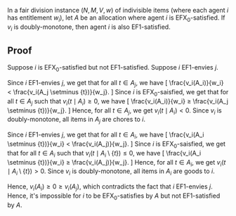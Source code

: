 In a fair division instance $(N, M, V, w)$ of indivisible items
(where each agent $i$ has entitlement $w_i$),
let $A$ be an allocation where agent $i$ is EFX<sub>0</sub>-satisfied.
If $v_i$ is doubly-monotone, then agent $i$ is also EF1-satisfied.

## Proof

Suppose $i$ is EFX<sub>0</sub>-satisfied but not EF1-satisfied.
Suppose $i$ EF1-envies $j$.

Since $i$ EF1-envies $j$, we get that for all $t \in A_j$, we have
\[ \frac{v_i(A_i)}{w_i} < \frac{v_i(A_j \setminus \{t\})}{w_j}. \]
Since $i$ is EFX<sub>0</sub>-saisfied, we get that
for all $t \in A_j$ such that $v_i(t \mid A_i) ≥ 0$, we have
\[ \frac{v_i(A_i)}{w_i} ≥ \frac{v_i(A_j \setminus \{t\})}{w_j}. \]
Hence, for all $t \in A_j$, we get $v_i(t \mid A_i) < 0$.
Since $v_i$ is doubly-monotone, all items in $A_j$ are chores to $i$.

Since $i$ EF1-envies $j$, we get that for all $t \in A_i$, we have
\[ \frac{v_i(A_i \setminus \{t\})}{w_i} < \frac{v_i(A_j)}{w_j}. \]
Since $i$ is EFX<sub>0</sub>-saisfied, we get that
for all $t \in A_i$ such that $v_i(t \mid A_i \setminus \{t\}) ≤ 0$, we have
\[ \frac{v_i(A_i \setminus \{t\})}{w_i} ≥ \frac{v_i(A_j)}{w_j}. \]
Hence, for all $t \in A_i$, we get $v_i(t \mid A_i \setminus \{t\}) > 0$.
Since $v_i$ is doubly-monotone, all items in $A_i$ are goods to $i$.

Hence, $v_i(A_i) ≥ 0 ≥ v_i(A_j)$, which contradicts the fact that $i$ EF1-envies $j$.
Hence, it's impossible for $i$ to be EFX<sub>0</sub>-satisfies by $A$
but not EF1-satisfied by $A$.

